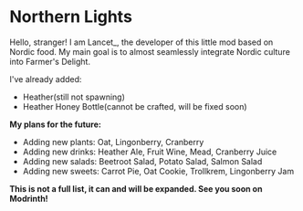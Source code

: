 # Northern Lights
Hello, stranger! I am Lancet_, the developer of this little mod based on Nordic food. My main goal is to almost seamlessly integrate Nordic culture into Farmer's Delight.

I've already added:
- Heather(still not spawning)
- Heather Honey Bottle(cannot be crafted, will be fixed soon)
  
**My plans for the future:**
- Adding new plants: Oat, Lingonberry, Cranberry
- Adding new drinks: Heather Ale, Fruit Wine, Mead, Cranberry Juice
- Adding new salads: Beetroot Salad, Potato Salad, Salmon Salad
- Adding new sweets: Carrot Pie, Oat Cookie, Trollkrem, Lingonberry Jam
  
**This is not a full list, it can and will be expanded. See you soon on Modrinth!**
